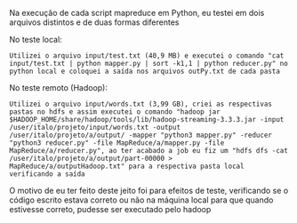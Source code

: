 Na execução de cada script mapreduce em Python, eu testei em dois arquivos distintos e de duas formas diferentes

No teste local:

    Utilizei o arquivo input/test.txt (40,9 MB) e executei o comando "cat input/test.txt | python mapper.py | sort -k1,1 | python reducer.py" no python local e coloquei a saída nos arquivos outPy.txt de cada pasta

No teste remoto (Hadoop):

    Utilizei o arquivo input/words.txt (3,99 GB), criei as respectivas pastas no hdfs e assim executei o comando "hadoop jar  $HADOOP_HOME/share/hadoop/tools/lib/hadoop-streaming-3.3.3.jar -input /user/italo/projeto/input/words.txt -output /user/italo/projeto/a/output/ -mapper "python3 mapper.py" -reducer "python3 reducer.py" -file MapReduce/a/mapper.py -file MapReduce/a/reducer.py", ao ter acabado a job eu fiz um "hdfs dfs -cat /user/italo/projeto/a/output/part-00000 > MapReduce/a/outputHadoop.txt" para a respectiva pasta local verificando a saída

O motivo de eu ter feito deste jeito foi para efeitos de teste, verificando se o código escrito estava correto ou não na máquina local para que quando estivesse correto, pudesse ser executado pelo hadoop